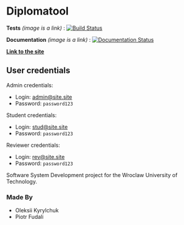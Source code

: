 # Diplomatool

**Tests** *(image is a link)* : [![Build Status](https://travis-ci.org/olety/Diplomatool.svg?branch=master)](https://travis-ci.org/olety/Diplomatool)

**Documentation** *(image is a link)* : [![Documentation Status](https://readthedocs.org/projects/diplomatool/badge/?version=latest)](http://diplomatool.readthedocs.io/?badge=latest)
                
**[Link to the site](http://207.154.202.19/)**                

## User credentials

Admin credentials:
* Login: admin@site.site
* Password: `password123`

Student credentials:
* Login: stud@site.site
* Password: `password123`

Reviewer credentials:
* Login: rev@site.site
* Password: `password123`

Software System Development project for the Wroclaw University of Technology.

### Made By
* Oleksii Kyrylchuk  
* Piotr Fudali